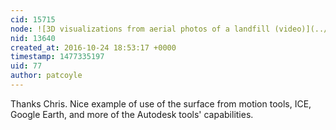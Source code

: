 ```yaml
---
cid: 15715
node: ![3D visualizations from aerial photos of a landfill (video)](../notes/cfastie/10-23-2016/3d-visualizations-from-aerial-photos-of-a-landfill-video)
nid: 13640
created_at: 2016-10-24 18:53:17 +0000
timestamp: 1477335197
uid: 77
author: patcoyle
---
```


Thanks Chris. Nice example of use of the surface from motion tools, ICE, Google Earth, and more of the Autodesk tools' capabilities.